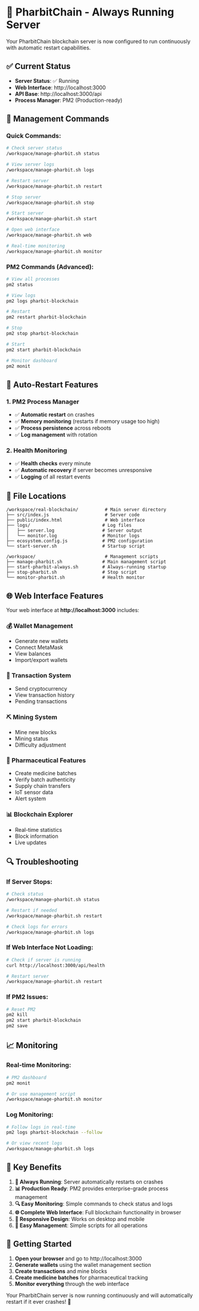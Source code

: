 # 🚀 PharbitChain - Always Running Server

Your PharbitChain blockchain server is now configured to run continuously with automatic restart capabilities.

## ✅ **Current Status**
- **Server Status**: ✅ Running
- **Web Interface**: http://localhost:3000
- **API Base**: http://localhost:3000/api
- **Process Manager**: PM2 (Production-ready)

## 🔧 **Management Commands**

### **Quick Commands:**
```bash
# Check server status
/workspace/manage-pharbit.sh status

# View server logs
/workspace/manage-pharbit.sh logs

# Restart server
/workspace/manage-pharbit.sh restart

# Stop server
/workspace/manage-pharbit.sh stop

# Start server
/workspace/manage-pharbit.sh start

# Open web interface
/workspace/manage-pharbit.sh web

# Real-time monitoring
/workspace/manage-pharbit.sh monitor
```

### **PM2 Commands (Advanced):**
```bash
# View all processes
pm2 status

# View logs
pm2 logs pharbit-blockchain

# Restart
pm2 restart pharbit-blockchain

# Stop
pm2 stop pharbit-blockchain

# Start
pm2 start pharbit-blockchain

# Monitor dashboard
pm2 monit
```

## 🔄 **Auto-Restart Features**

### **1. PM2 Process Manager**
- ✅ **Automatic restart** on crashes
- ✅ **Memory monitoring** (restarts if memory usage too high)
- ✅ **Process persistence** across reboots
- ✅ **Log management** with rotation

### **2. Health Monitoring**
- ✅ **Health checks** every minute
- ✅ **Automatic recovery** if server becomes unresponsive
- ✅ **Logging** of all restart events

## 📁 **File Locations**

```
/workspace/real-blockchain/          # Main server directory
├── src/index.js                     # Server code
├── public/index.html                # Web interface
├── logs/                           # Log files
│   ├── server.log                  # Server output
│   └── monitor.log                 # Monitor logs
├── ecosystem.config.js             # PM2 configuration
└── start-server.sh                 # Startup script

/workspace/                          # Management scripts
├── manage-pharbit.sh               # Main management script
├── start-pharbit-always.sh         # Always-running startup
├── stop-pharbit.sh                 # Stop script
└── monitor-pharbit.sh              # Health monitor
```

## 🌐 **Web Interface Features**

Your web interface at **http://localhost:3000** includes:

### **💰 Wallet Management**
- Generate new wallets
- Connect MetaMask
- View balances
- Import/export wallets

### **💸 Transaction System**
- Send cryptocurrency
- View transaction history
- Pending transactions

### **⛏️ Mining System**
- Mine new blocks
- Mining status
- Difficulty adjustment

### **💊 Pharmaceutical Features**
- Create medicine batches
- Verify batch authenticity
- Supply chain transfers
- IoT sensor data
- Alert system

### **📊 Blockchain Explorer**
- Real-time statistics
- Block information
- Live updates

## 🔍 **Troubleshooting**

### **If Server Stops:**
```bash
# Check status
/workspace/manage-pharbit.sh status

# Restart if needed
/workspace/manage-pharbit.sh restart

# Check logs for errors
/workspace/manage-pharbit.sh logs
```

### **If Web Interface Not Loading:**
```bash
# Check if server is running
curl http://localhost:3000/api/health

# Restart server
/workspace/manage-pharbit.sh restart
```

### **If PM2 Issues:**
```bash
# Reset PM2
pm2 kill
pm2 start pharbit-blockchain
pm2 save
```

## 📈 **Monitoring**

### **Real-time Monitoring:**
```bash
# PM2 dashboard
pm2 monit

# Or use management script
/workspace/manage-pharbit.sh monitor
```

### **Log Monitoring:**
```bash
# Follow logs in real-time
pm2 logs pharbit-blockchain --follow

# Or view recent logs
/workspace/manage-pharbit.sh logs
```

## 🎯 **Key Benefits**

1. **🔄 Always Running**: Server automatically restarts on crashes
2. **📊 Production Ready**: PM2 provides enterprise-grade process management
3. **🔍 Easy Monitoring**: Simple commands to check status and logs
4. **🌐 Complete Web Interface**: Full blockchain functionality in browser
5. **📱 Responsive Design**: Works on desktop and mobile
6. **🔧 Easy Management**: Simple scripts for all operations

## 🚀 **Getting Started**

1. **Open your browser** and go to http://localhost:3000
2. **Generate wallets** using the wallet management section
3. **Create transactions** and mine blocks
4. **Create medicine batches** for pharmaceutical tracking
5. **Monitor everything** through the web interface

Your PharbitChain server is now running continuously and will automatically restart if it ever crashes! 🎉
